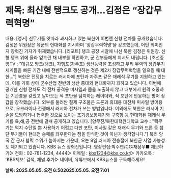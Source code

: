 # **제목: 최신형 탱크도 공개…김정은 “장갑무력혁명”**

  내용: [앵커] 신무기를 잇따라 과시하고 있는 북한이  이번엔 신형 전차를 공개했습니다. 김정은 위원장은 육군의 현대화를 지시하며 '장갑무력혁명'을 강조했는데, 어떤 의미인지 장혁진 기자가 취재했습니다. [리포트] 탱크 공장 시찰에 나선  북한 김정은 위원장. 신형 탱크 위에 올라 엎드린 채 내부를 확인하고, 군 간부들에게 지시도 내립니다. [조선중앙TV : "대규모 땅크(탱크), 자행포(자주포) 생산능력을 조성하고 우리 무력의 장갑무기체계들을 빠른 기간 내에 전반적으로 갱신하는 것은 제2차 장갑무력혁명을 일으킬 때 대한…"] 북한은 전쟁을 치르는 러시아에  포탄과 자주포 같은 재래식 무기를 지원하고 있는데, 이를 기회 삼아 군수산업 전반의 생산 증대와 현대화까지 꾀하고 있습니다. 이번에 공개한  신형 전차도 적 전차 공격용 미사일과 몸을 노출하지 않고 내부에서  원격 조종하는 기관총을 갖췄고 날아오는 적 포탄을 탐지하는 레이더와, 적 포탄에 반응하는 방어 장갑을 장착했습니다. 외부를 둘러싼 철제 구조물은 드론과 휴대용 대전차 미사일 방어용으로, 우크라이나 전쟁에서 러시아 전차가 쓰는 방법입니다. 이외에도 북한은 러시아 기술을 모방하거나 협력한 것으로 보이는 조기경보통제기와 구축함 등 현대화된 재래식 무기를 육,해,공 전반에 걸쳐 공개하고 있습니다. [양무진/북한대학원대학교 교수 : "핵무기는 억지 수단일 뿐 사용하기 어렵고 다만 포탄, 미사일 같은 재래식 무기와 드론 등 첨단 무기들이 현대전 승패를 좌우한다는 점을 인식한 것이 아닌가 생각합니다."] 북러 양국 간 군사 협력 수위가 높아지는 가운데,  오는 9일 러시아 전승절에 북한군 사열 가능성도 제기되고 있습니다. KBS 뉴스 장혁진입니다. 영상편집:박주연/CG:채상우■ 제보하기▷ 전화 : 02-781-1234, 4444▷ 이메일 : kbs1234@kbs.co.kr▷ 카카오톡 : 'KBS제보' 검색, 채널 추가▷ 네이버, 유튜브에서 KBS뉴스를 구독해주세요!

  **날짜: 2025.05.05. 오전 6:502025.05.05. 오전 7:01**